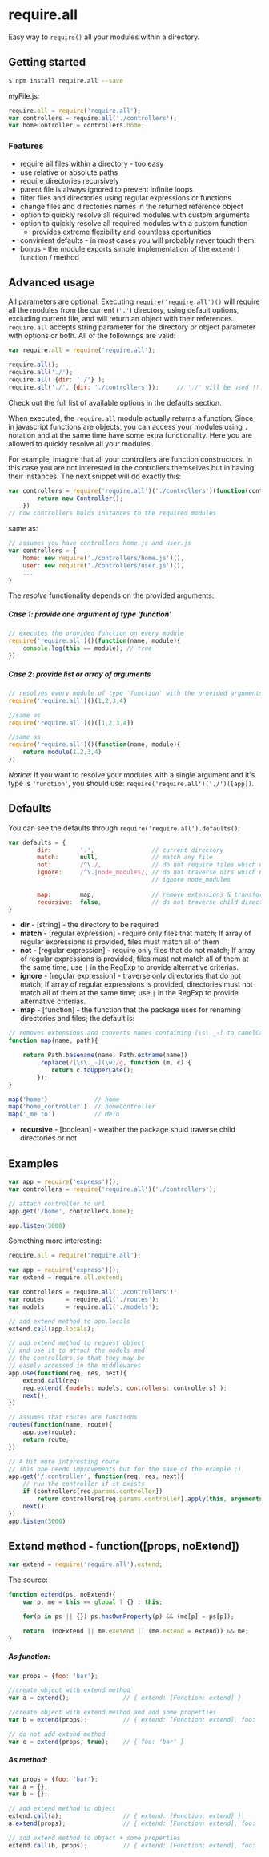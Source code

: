 # require.all
Easy way to `require()` all your modules within a directory.
## Getting started
```sh
$ npm install require.all --save
```
myFile.js:
```js
require.all = require('require.all');
var controllers = require.all('./controllers');
var homeController = controllers.home;
```
### Features
* require all files within a directory - too easy
* use relative or absolute paths
* require directories recursively
* parent file is always ignored to prevent infinite loops
* filter files and directories using regular expressions or functions
* change files and directories names in the returned reference object 
* option to quickly resolve all required modules with custom arguments
* option to quickly resolve all required modules with a custom function
    - provides extreme flexibility and countless oportunities
* convinient defaults - in most cases you will probably never touch them
* bonus - the module exports simple implementation of the `extend()` function / method

## Advanced usage
All parameters are optional. Executing `require('require.all')()` will require all the modules from the current (`'.'`) directory, using default options, excluding current file, and will return an object with their references. `require.all` accepts string parameter for the directory or object parameter with options or both. All of the followings are valid:
```js
var require.all = require('require.all');

require.all();
require.all('./');
require.all( {dir: './'} );
require.all('./', {dir: './controllers'});     // './' will be used !!!
```
Check out the full list of available options in the defaults section.

When executed, the `require.all` module actually returns a function. Since in javascript functions are objects, you can access your modules using `.` notation and at the same time have some extra functionality. Here you are allowed to quickly resolve all your modules. 

For example, imagine that all your controllers are function constructors. In this case you are not interested in the controllers themselves but in having their instances. The next snippet will do exactly this:
```js
var controllers = require('require.all')('./controllers')(function(controllerName, Controller){
        return new Controller();
    })
// now controllers holds instances to the required modules
```
same as: 
```js
// assumes you have controllers home.js and user.js
var controllers = {
    home: new require('./controllers/home.js')(),
    user: new require('./controllers/user.js')(),
    ...
}
```
The *resolve* functionality depends on the provided arguments: 
##### Case 1: provide one argument of type 'function'
```js
// executes the provided function on every module
require('require.all')()(function(name, module){
    console.log(this == module); // true
})
```
##### Case 2: provide list or array of arguments
```js
// resolves every module of type 'function' with the provided arguments
require('require.all')()(1,2,3,4)

//same as
require('require.all')()([1,2,3,4])

//same as
require('require.all')()(function(name, module){
    return module(1,2,3,4)
})
```
*Notice:* If you want to resolve your modules with a single argument and it's type is `'function'`, you should use: `require('require.all')('./')([app])`.
## Defaults
You can see the defaults through `require('require.all').defaults()`;
```js
var defaults = {
        dir:        '.',                // current directory
        match:      null,               // match any file
        not:        /^\./,              // do not require files which name begins with '.'
        ignore:     /^\.|node_modules/, // do not traverse dirs which name begins with '.'; 
                                        // ignore node_modules
                                        
        map:        map,                // remove extensions & transform to camelCased
        recursive:  false,              // do not traverse child directories
}
```
- **dir** - [string] - the directory to be required
- **match** - [regular expression] - require only files that match; If array of regular expressions is provided, files must match all of them
- **not** - [regular expression] - require only files that do not match; If array of regular expressions is provided, files must not match all of them at the same time; use `|` in the RegExp to provide alternative criterias.
- **ignore** - [regular expression] - traverse only directories that do not match; If array of regular expressions is provided, directories must not match all of them at the same time; use `|` in the RegExp to provide alternative criterias.
- **map** - [function] - the function that the package uses for renaming directories and files; the default is:
```js
// removes extensions and converts names containing [\s\._-] to camelCased
function map(name, path){

    return Path.basename(name, Path.extname(name))
        .replace(/[\s\._-](\w)/g, function (m, c) {
            return c.toUpperCase();
        });
}

map('home')             // home
map('home_controller')  // homeController
map('_me to')           // MeTo
```
- **recursive** - [boolean] - weather the package shuld traverse child directories or not

## Examples
```js
var app = require('express')();
var controllers = require('require.all')('./controllers');

// attach controller to url
app.get('/home', controllers.home);

app.listen(3000)
```
Something more interesting:
```js
require.all = require('require.all');

var app = require('express')();
var extend = require.all.extend;

var controllers = require.all('./controllers');
var routes      = require.all('./routes');
var models      = require.all('./models');

// add extend method to app.locals
extend.call(app.locals);

// add extend method to request object
// and use it to attach the models and
// the controllers so that they may be 
// easely accessed in the middlewares
app.use(function(req, res, next){
    extend.call(req)
    req.extend( {models: models, controllers: controllers} );
    next();
})

// assumes that routes are functions
routes(function(name, route){
    app.use(route);
    return route;
})

// A bit more interesting route
// This one needs improvements but for the sake of the example ;)
app.get('/:controller', function(req, res, next){
    // run the controller if it exists 
    if (controllers[req.params.controller])
        return controllers[req.params.controller].apply(this, arguments);
    next();
})
app.listen(3000)
```

## Extend method - function([props, noExtend])
```js
var extend = require('require.all').extend;
```
The source:
```js
function extend(ps, noExtend){
    var p, me = this == global ? {} : this;

    for(p in ps || {}) ps.hasOwnProperty(p) && (me[p] = ps[p]);

    return  (noExtend || me.exetend || (me.extend = extend)) && me;
}
```
##### As function:
```js
var props = {foo: 'bar'};

//create object with extend method
var a = extend();               // { extend: [Function: extend] }

//create object with extend method and add some properties
var b = extend(props);          // { extend: [Function: extend], foo: 'bar' }

// do not add extend method
var c = extend(props, true);    // { foo: 'bar' }
```
##### As method:
```js
var props = {foo: 'bar'};
var a = {};
var b = {};

// add extend method to object
extend.call(a);                 // { extend: [Function: extend] }
a.extend(props);                // { extend: [Function: extend], foo: 'bar' }

// add extend method to object + some properties
extend.call(b, props);          // { extend: [Function: extend], foo: 'bar' }
```
